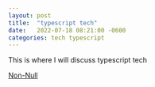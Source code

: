 ```yaml
---
layout: post
title:  "typescript tech"
date:   2022-07-18 08:21:00 -0600
categories: tech typescript
---
```

This is where I will discuss typescript tech

[Non-Null](https://tdfacer.github.io/tech/typescript-non-null)
